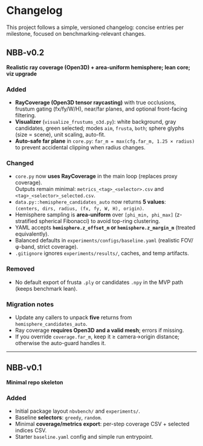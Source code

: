 # Changelog

This project follows a simple, versioned changelog: concise entries per milestone, focused on benchmarking-relevant changes.

## NBB-v0.2
**Realistic ray coverage (Open3D) + area-uniform hemisphere; lean core; viz upgrade**

### Added
- **RayCoverage (Open3D tensor raycasting)** with true occlusions, frustum gating (fx/fy/W/H), near/far planes, and optional front-facing filtering.
- **Visualizer** (`visualize_frustums_o3d.py`): white background, gray candidates, green selected; modes `aim`, `frusta`, `both`; sphere glyphs (size ∝ scene), unit scaling, auto-fit.
- **Auto-safe far plane** in `core.py`: `far_m = max(cfg.far_m, 1.25 × radius)` to prevent accidental clipping when radius changes.

### Changed
- `core.py` now **uses RayCoverage** in the main loop (replaces proxy coverage).  
  Outputs remain minimal: `metrics_<tag>_<selector>.csv` and `<tag>_<selector>_selected.csv`.
- `data.py::hemisphere_candidates_auto` now returns **5 values**:  
  `(centers, dirs, radius, (fx, fy, W, H), origin)`.
- Hemisphere sampling is **area-uniform** over `[phi_min, phi_max]` (z-stratified spherical Fibonacci) to avoid top-ring clustering.
- YAML accepts **`hemisphere.z_offset_m` or `hemisphere.z_margin_m`** (treated equivalently).
- Balanced defaults in `experiments/configs/baseline.yaml` (realistic FOV/φ-band, strict coverage).
- `.gitignore` ignores `experiments/results/`, caches, and temp artifacts.

### Removed
- No default export of frusta `.ply` or candidates `.npy` in the MVP path (keeps benchmark lean).

### Migration notes
- Update any callers to unpack **five** returns from `hemisphere_candidates_auto`.
- Ray coverage **requires Open3D and a valid mesh**; errors if missing.
- If you override `coverage.far_m`, keep it ≥ camera→origin distance; otherwise the auto-guard handles it.

---

## NBB-v0.1
**Minimal repo skeleton**

### Added
- Initial package layout `nbvbench/` and `experiments/`.
- Baseline **selectors**: `greedy`, `random`.
- Minimal **coverage/metrics export**: per-step coverage CSV + selected indices CSV.
- Starter `baseline.yaml` config and simple run entrypoint.
